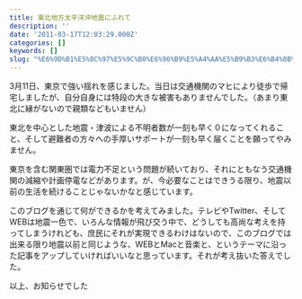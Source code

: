 ```yaml
---
title: 東北地方太平洋沖地震にふれて
description: ''
date: '2011-03-17T12:03:29.000Z'
categories: []
keywords: []
slug: "%E6%9D%B1%E5%8C%97%E5%9C%B0%E6%96%B9%E5%A4%AA%E5%B9%B3%E6%B4%8B%E6%B2%96%E5%9C%B0%E9%9C%87%E3%81%AB%E3%81%B5%E3%82%8C%E3%81%A6"
---
```

3月11日、東京で強い揺れを感じました。当日は交通機関のマヒにより徒歩で帰宅しましたが、自分自身には特段の大きな被害もありませんでした。（あまり東北に縁がないので親類などもいません）

東北を中心とした地震・津波による不明者数が一刻も早く０になってくれること、そして避難者の方々への手厚いサポートが一刻も早く届くことを願ってやみません。  
  
東京を含む関東圏では電力不足という問題が続いており、それにともなう交通機関の減縮や計画停電などがあります。が、今必要なことはできうる限り、地震以前の生活を続けることじゃないかなと感じています。

このブログを通じて何ができるかを考えてみました。テレビやTwitter、そしてWEBは地震一色で、いろんな情報が飛び交う中で、どうしても高尚な考えを持ってしまうけれども、庶民にそれが実現できるわけはないので、このブログでは出来る限り地震以前と同じような、WEBとMacと音楽と、というテーマに沿った記事をアップしていければいいなと思っています。それが考え抜いた答えでした。

以上、お知らせでした